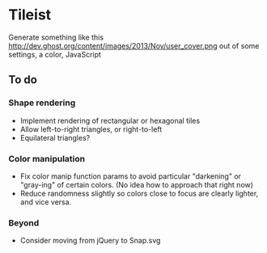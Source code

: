 # Tileist

Generate something like this http://dev.ghost.org/content/images/2013/Nov/user_cover.png out of some settings, a color, JavaScript

## To do

### Shape rendering
- Implement rendering of rectangular or hexagonal tiles
- Allow left-to-right triangles, or right-to-left
- Equilateral triangles?

### Color manipulation
- Fix color manip function params to avoid particular "darkening" or "gray-ing" of certain colors. (No idea how to approach that right now)
- Reduce randomness slightly so colors close to focus are clearly lighter, and vice versa.


### Beyond
- Consider moving from jQuery to Snap.svg
